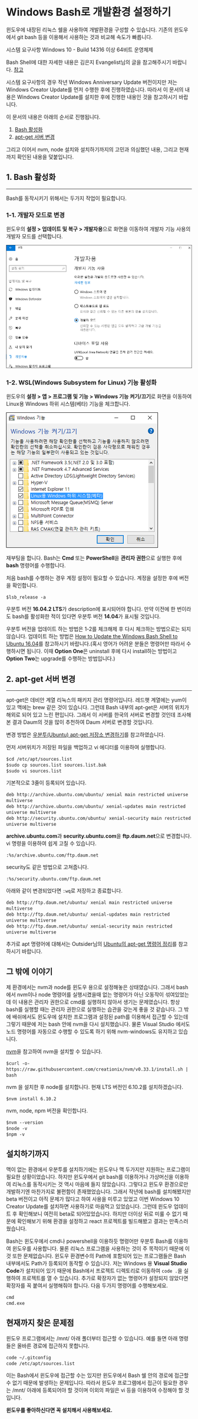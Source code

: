 # Windows Bash로 개발환경 설정하기
윈도우에 내장된 리눅스 쉘을 사용하여 개발환경을 구성할 수 있습니다.
기존의 윈도우에서 git bash 등을 이용해서 사용하는 것과 비교해 속도가 빠릅니다.

시스템 요구사항
Windows 10 - Build 14316 이상
64비트 운영체제

Bash Shell에 대한 자세한 내용은 김은지 Evangelist님의 글을 참고해주시기 바랍니다.
[참고](https://blogs.msdn.microsoft.com/eva/?p=7633)

시스템 요구사항의 경우 작년 Windows Anniversary Update 버전이지만 저는 Windows Creator Update를 먼저 수행한 후에 진행하였습니다. 따라서 이 문서의 내용은 Windows Creator Update를 설치한 후에 진행한 내용인 것을 참고하시기 바랍니다.

이 문서의 내용은 아래의 순서로 진행됩니다.
1. [Bash 활성화](#1-bash-활성화)
2. [apt-get 서버 변경](#2-apt-get-서버-변경)

그리고 이어서 nvm, node 설치와 설치하기까지의 고민과 의심했던 내용, 그리고 현재까지 확인된 내용을 덫붙입니다.

## 1. Bash 활성화
----------------
Bash를 동작시키기 위해서는 두가지 작업이 필요합니다. 

### 1-1. 개발자 모드로 변경
윈도우의 **설정 > 업데이트 및 복구 > 개발자용**으로 화면을 이동하여 개발자 기능 사용의 개발자 모드를 선택합니다.


![개발자 모드 선택 이미지](./resources/developer-mode.png)

### 1-2. WSL(Windows Subsystem for Linux) 기능 활성화
윈도우의 **설정 > 앱 > 프로그램 및 기능 > Windows 기능 켜기/끄기**로 화면을 이동하여 Linux용 Windows 하위 시스템(베타) 기능을 체크합니다.


![Windows Subsystem for Linux 기능 체크](./resources/windows-feature.png)

재부팅을 합니다.
Bash는 **Cmd** 또는 **PowerShell**을 **관리자 권한**으로 실행한 후에 **bash** 명령어를 수행합니다.

처음 bash를 수행하는 경우 계정 설정이 필요할 수 있습니다.
계정을 설정한 후에 버전을 확인합니다.
```shell
$lsb_release -a
```
우분투 버전 **16.04.2 LTS**가 description에 표시되어야 합니다.
만약 이전에 한 번이라도 bash를 활성화한 적이 있다면 우분투 버전 **14.04**가 표시될 것입니다. 

우분투 버전을 업데이트 하는 방법은 1-2를 체크해제 후 다시 체크하는 방법으로는 되지 않습니다. 업데이트 하는 방법은 [How to Update the Windows Bash Shell to Ubuntu 16.04](https://www.howtogeek.com/278152/how-to-update-the-windows-bash-shell/)를 참고하시기 바랍니다.(혹시 영어가 어려운 분들은 명령어만 따라서 수행하시면 됩니다. 이때 **Option One**은 uninstall 후에 다시 install하는 방법이고 **Option Two**는 upgrade를 수행하는 방법입니다.)

## 2. apt-get 서버 변경
----------------------
apt-get은 데비안 계열 리눅스의 패키지 관리 명령어입니다. 레드햇 계열에는 yum이 있고 맥에는 brew 같은 것이 있습니다.
그런데 Bash 내부의 apt-get은 서버의 위치가 해외로 되어 있고 느린 편입니다. 그래서 이 서버를 한국의 서버로 변경할 것인데 조사해 본 결과 Daum의 것을 많이 추천하여 Daum 서버로 변경할 것입니다. 

변경 방법은 [우분투(Ubuntu) apt-get 저장소 변경하기](http://shshsh.tistory.com/60)를 참고하였습니다.

먼저 서버위치가 저장된 파일을 백업하고 vi 에디터를 이용하여 실행합니다.
```shell
$cd /etc/apt/sources.list
$sudo cp sources.list sources.list.bak
$sudo vi sources.list
```

기본적으로 3줄이 등록되어 있습니다.
```
deb http://archive.ubuntu.com/ubuntu/ xenial main restricted universe multiverse
deb http://archive.ubuntu.com/ubuntu/ xenial-updates main restricted universe multiverse
deb http://security.ubuntu.com/ubuntu/ xenial-security main restricted universe multiverse
```

**archive.ubuntu.com**과 **security.ubuntu.com**을 **ftp.daum.net**으로 변경합니다.
vi 명령을 이용하여 쉽게 고칠 수 있습니다. 
```
:%s/archive.ubuntu.com/ftp.daum.net
```

security도 같은 방법으로 고쳐줍니다.
```
:%s/security.ubuntu.com/ftp.daum.net
```

아래와 같이 변경되었다면 `:wq`로 저장하고 종료합니다.
```
deb http://ftp.daum.net/ubuntu/ xenial main restricted universe multiverse
deb http://ftp.daum.net/ubuntu/ xenial-updates main restricted universe multiverse
deb http://ftp.daum.net/ubuntu/ xenial-security main restricted universe multiverse
```

추가로 apt 명령어에 대해서는 Outsider님의 [Ubuntu의 apt-get 명령어 정리](https://blog.outsider.ne.kr/346)를 참고하시기 바랍니다.


## 그 밖에 이야기
제 환경에서는 nvm과 node를 윈도우 용으로 설정해놓은 상태였습니다. 그래서 bash 에서 nvm이나 node 명령어를 실행시켰을때 없는 명령어가 아닌 오동작이 섞여있었는데 이 내용은 관리자 권한으로 cmd를 실행하지 않아서 생기는 문제였습니다. 항상 bash를 실행할 때는 관리자 권한으로 실행하는 습관을 갖는게 좋을 것 같습니다.
그 밖에 배쉬에서도 윈도우에 설치한 프로그램과 설정된 path를 이용해서 접근할 수 있는데 그렇기 때문에 저는 bash 안에 nvm을 다시 설치했습니다. 물론 Visual Studio 에서도 노드 명령어를 자동으로 수행할 수 있도록 하기 위해 nvm-windows도 유지하고 있습니다.

[nvm](https://github.com/creationix/nvm)을 참고하여 nvm을 설치할 수 있습니다.
```shell
$curl -o- https://raw.githubusercontent.com/creationix/nvm/v0.33.1/install.sh | bash
```
nvm 을 설치한 후 node를 설치합니다. 현재 LTS 버전인 6.10.2를 설치하겠습니다.
```shell
$nvm install 6.10.2
```
nvm, node, npm 버전을 확인합니다.
```shell
$nvm --version
$node -v
$npm -v
```

## 설치하기까지
맥이 없는 환경에서 우분투를 설치하기에는 윈도우나 맥 두가지만 지원하는 프로그램이 필요한 상황이었습니다. 하지만 윈도우에서 git bash를 이용하거나 가상머신을 이용하여 리눅스를 동작시키는 것 역시 마음에 들지 않았습니다. 그렇다고 윈도우 환경으로만 개발하기엔 마찬가지로 불편함이 존재했었습니다. 그래서 작년에 bash를 설치해봤지만 beta 버전이고 아직 문제가 많다고 하여 사용을 미루고 있었고 이번 Windows 10 Creator Update를 설치하면 사용하기로 마음먹고 있었습니다. 그런데 윈도우 업데이트 후 확인해보니 여전히 beta로 되어있었습니다. 하지만 더이상 뒤로 미룰 수 없기 때문에 확인해보기 위해 환경을 설정하고 react 프로젝트를 빌드해봤고 결과는 만족스러웠습니다. 

Bash는 윈도우에서 cmd나 powershell을 이용하듯 명령어만 우분투 Bash를 이용하여 윈도우를 사용합니다. 물론 리눅스 프로그램을 사용하는 것이 주 목적이기 때문에 이것 또한 문제없습니다. 윈도우 환경변수의 Path에 포함되어 있는 프로그램들은 Bash 내부에서도 Path가 등록되어 동작할 수 있습니다. 저는 Windows 용 **Visual Studio Code**가 설치되어 있기 때문에 Bash에서 프로젝트 디렉토리로 이동하여 `code .`을 실행하여 프로젝트를 열 수 있습니다. 추가로 확장자가 없는 명령어가 설정되지 않았다면 확장자를 꼭 붙여서 실행해줘야 합니다. 다음 두가지 명령어를 수행해보세요.
```
cmd
cmd.exe
```

## 현재까지 찾은 문제점
윈도우 프로그램에서는 /mnt/ 아래 폴더부터 접근할 수 있습니다. 예를 들면 아래 명령들은 올바른 경로에 접근하지 못합니다.
```shell
code ~/.gitconfig
code /etc/apt/sources.list
```
이는 Bash에서 윈도우에 접근할 수는 있지만 윈도우에서 Bash 쉘 안의 경로에 접근할 수 없기 때문에 발생하는 문제입니다. 따라서 윈도우 프로그램에서 접근이 필요한 경우는 /mnt/ 아래에 등록되어야 할 것이며 이외의 파일은 vi 등을 이용하여 수정해야 할 것입니다.

**윈도우를 좋아하신다면 꼭 설치해서 사용해보세요.**